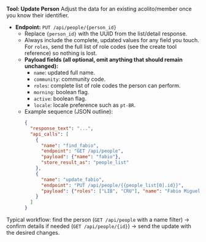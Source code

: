 ﻿**Tool: Update Person**
Adjust the data for an existing acolito/member once you know their identifier.

- **Endpoint:** `PUT /api/people/{person_id}`
  - Replace `{person_id}` with the UUID from the list/detail response.
  - Always include the complete, updated values for any field you touch. For `roles`, send the full list of role codes (see the create tool reference) so nothing is lost.
  - **Payload fields (all optional, omit anything that should remain unchanged):**
    - `name`: updated full name.
    - `community`: community code.
    - `roles`: complete list of role codes the person can perform.
    - `morning`: boolean flag.
    - `active`: boolean flag.
    - `locale`: locale preference such as `pt-BR`.
  - Example sequence (JSON outline):
    ```json
    {
      "response_text": "...",
      "api_calls": [
        {
          "name": "find_fabio",
          "endpoint": "GET /api/people",
          "payload": {"name": "fabio"},
          "store_result_as": "people_list"
        },
        {
          "name": "update_fabio",
          "endpoint": "PUT /api/people/{{people_list[0].id}}",
          "payload": {"roles": ["LIB", "CRU"], "name": "Fabio Miguel"}
        }
      ]
    }
    ```

Typical workflow: find the person (`GET /api/people` with a name filter) -> confirm details if needed (`GET /api/people/{id}`) -> send the update with the desired changes.
